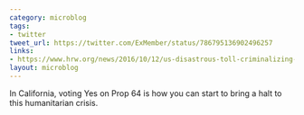 ```yaml
---
category: microblog
tags:
- twitter
tweet_url: https://twitter.com/ExMember/status/786795136902496257
links:
- https://www.hrw.org/news/2016/10/12/us-disastrous-toll-criminalizing-drug-use
layout: microblog
---
```

In California, voting Yes on Prop 64 is how you can start to bring a halt to this humanitarian crisis.
